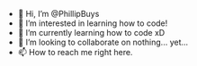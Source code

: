 - 👋 Hi, I’m @PhillipBuys
- 👀 I’m interested in learning how to code! 
- 🌱 I’m currently learning how to code xD
- 💞️ I’m looking to collaborate on nothing... yet...
- 📫 How to reach me right here. 

<!---
PhillipBuys/PhillipBuys is a ✨ special ✨ repository because its `README.md` (this file) appears on your GitHub profile.
You can click the Preview link to take a look at your changes.
--->
